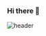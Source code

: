 ### Hi there 👋

![header](https://capsule-render.vercel.app/api?type=wave&color=auto&height=300&section=header&text=Kim%20Jeong%20Gyu&fontSize=90)

<!--
**sosqre0105/sosqre0105** is a ✨ _special_ ✨ repository because its `README.md` (this file) appears on your GitHub profile.

Here are some ideas to get you started:

- 🔭 I’m currently working on ...
- 🌱 I’m currently learning ...
- 👯 I’m looking to collaborate on ...
- 🤔 I’m looking for help with ...
- 💬 Ask me about ...
- 📫 How to reach me: ...
- 😄 Pronouns: ...
- ⚡ Fun fact: ...
-->
